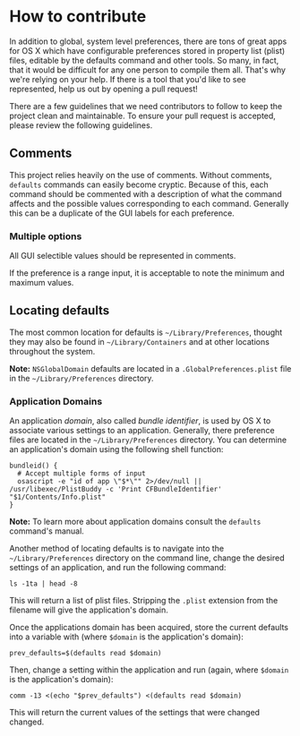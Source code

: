 # How to contribute

In addition to global, system level preferences, there are tons of great apps for OS X which have configurable preferences stored in property list (plist) files, editable by the defaults command and other tools. So many, in fact, that it would be difficult for any one person to compile them all. That's why we're relying on your help. If there is a tool that you'd like to see represented, help us out by opening a pull request!

There are a few guidelines that we need contributors to follow to keep the project clean and maintainable. To ensure your pull request is accepted, please review the following guidelines.

## Comments

This project relies heavily on the use of comments. Without comments, `defaults` commands can easily become cryptic. Because of this, each command should be commented with a description of what the command affects and the possible values corresponding to each command. Generally this can be a duplicate of the GUI labels for each preference.

### Multiple options

All GUI selectible values should be represented in comments.

If the preference is a range input, it is acceptable to note the minimum and maximum values.

## Locating defaults

The most common location for defaults is `~/Library/Preferences`, thought they may also be found in `~/Library/Containers` and at other locations throughout the system.

__Note:__ `NSGlobalDomain` defaults are located in a `.GlobalPreferences.plist` file in the `~/Library/Preferences` directory.

### Application Domains

An application _domain_, also called _bundle identifier_, is used by OS X to associate various settings to an application. Generally, there preference files are located in the `~/Library/Preferences` directory. You can determine an application's domain using the following shell function:

    bundleid() {
      # Accept multiple forms of input
      osascript -e "id of app \"$*\"" 2>/dev/null || /usr/libexec/PlistBuddy -c 'Print CFBundleIdentifier' "$1/Contents/Info.plist"
    }

__Note:__ To learn more about application domains consult the `defaults` command's manual.

Another method of locating defaults is to navigate into the `~/Library/Preferences` directory on the command line, change the desired settings of an application, and run the following command:

    ls -1ta | head -8

This will return a list of plist files. Stripping the `.plist` extension from the filename will give the application's domain.

Once the applications domain has been acquired, store the current defaults into a variable with (where `$domain` is the application's domain):

    prev_defaults=$(defaults read $domain)

Then, change a setting within the application and run (again, where `$domain` is the application's domain):

    comm -13 <(echo "$prev_defaults") <(defaults read $domain)

This will return the current values of the settings that were changed changed.
